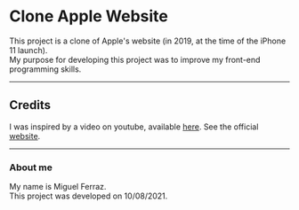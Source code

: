 # Clone Apple Website

This project is a clone of Apple's website (in 2019, at the time of the iPhone 11 launch). <br>
My purpose for developing this project was to improve my front-end programming skills.

---
## Credits
I was inspired by a video on youtube, available [here](https://www.youtube.com/watch?v=DEpF1nNz1l0&t=843s).
See the official [website](https://www.apple.com/).

---
### About me
My name is Miguel Ferraz.<br>
This project was developed on 10/08/2021.
